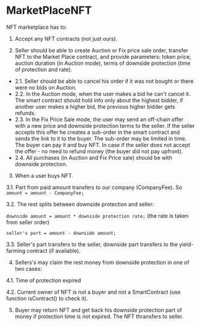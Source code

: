 # MarketPlaceNFT

NFT marketplace has to:

1. Accept any NFT contracts (not just ours). 


2. Seller should be able to create Auction or Fix price sale order, transfer NFT to the Market Place contract, and provide parameters: token price, auction duration (in Auction mode), terms of downside protection (time of protection and rate).
- 2.1. Seller should be able to cancel his order if it was not bought or there were no bids on Auction.
- 2.2. In the Auction mode, when the user makes a bid he can't cancel it. The smart contract should hold info only about the highest bidder, if another user makes a higher bid, the previous higher bidder gets refunds. 
- 2.3. In the Fix Price Sale mode, the user may send an off-chain offer with a new price and downside protection terms to the seller. If the seller accepts this offer he creates a sub-order in the smart contract and sends the link to it to the buyer. The sub-order may be limited in time. The buyer can pay it and buy NFT. In case if the seller does not accept the offer - no need to refund money (the buyer did not pay upfront).
- 2.4. All purchases  (in Auction and Fix Price sale) should be with downside protection. 

3. When a user buys NFT.

3.1. Part from paid amount transfers to our company (CompanyFee). So `amount = amount - CompanyFee;`

3.2. The rest splits between downside protection and seller: 

`downside amount = amount * downside protection rate;` (the rate is taken from seller order)

`seller's part = amount - downside amount;`

3.3. Seller's part transfers to the seller, downside part transfers to the yield-farming contract (if available).


4. Sellers's may claim the rest money from downside protection in one of two cases:

4.1. Time of protection expired

4.2. Current owner of NFT is not a buyer and not a SmartContract (use function isContract() to check it).


5. Buyer may return NFT and get back his downside protection part of money if protection time is not expired. The NFT thransfers to seller.




